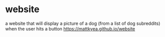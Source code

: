 # website
a website that will display a picture of a dog (from a list of dog subreddits) when the user hits a button
https://mattkyea.github.io/website
